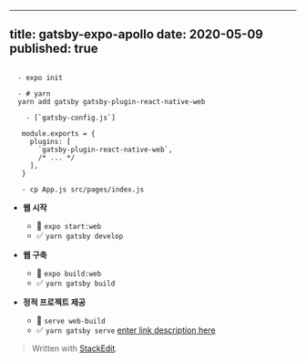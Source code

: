 
---
 title: gatsby-expo-apollo
date: 2020-05-09  
published: true
---



```

  - expo init

  - # yarn
  yarn add gatsby gatsby-plugin-react-native-web
```


```
	- [`gatsby-config.js`]
	
   module.exports = {
     plugins: [
       `gatsby-plugin-react-native-web`,
       /* ... */
     ],
   }
```
```
   - cp App.js src/pages/index.js
```
-   **웹 시작**
    
    -   🚫 `expo start:web`
    -   ✅ `yarn gatsby develop`
-   **웹 구축**
    
    -   🚫 `expo build:web`
    -   ✅ `yarn gatsby build`
-   **정적 프로젝트 제공**
    
    -   🚫 `serve web-build`
    -   ✅ `yarn gatsby serve`
[enter link description here](https://dev.to/evanbacon/gatsby-react-native-for-web-expo-2kgc)
> Written with [StackEdit](https://stackedit.io/).
<!--stackedit_data:
eyJoaXN0b3J5IjpbLTIwODU1NzcxNjAsMjEyMzQ0ODc4XX0=
-->
